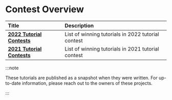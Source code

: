 # Contest Overview

| Title                                 | Description                                        |
| :------------------------------------ | :------------------------------------------------- |
| [**2022 Tutorial Contests**](2022.md) | List of winning tutorials in 2022 tutorial contest |
| [**2021 Tutorial Contests**](2021.md) | List of winning tutorials in 2021 tutorial contest |


:::note

These tutorials are published as a snapshot when they were written. 
For up-to-date information, please reach out to the owners of these 
projects.

:::
